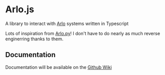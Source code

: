 # Arlo.js
A library to interact with [Arlo](https://www.arlo.com/en-us/) systems written in Typescript

Lots of inspiration from [Arlo.py](https://github.com/jeffreydwalter/arlo)! I don't have to do nearly as much reverse enginerring thanks to them.

## Documentation
Documentation will be available on the [Github Wiki](https://github.com/easton36/arlo.js/wiki)